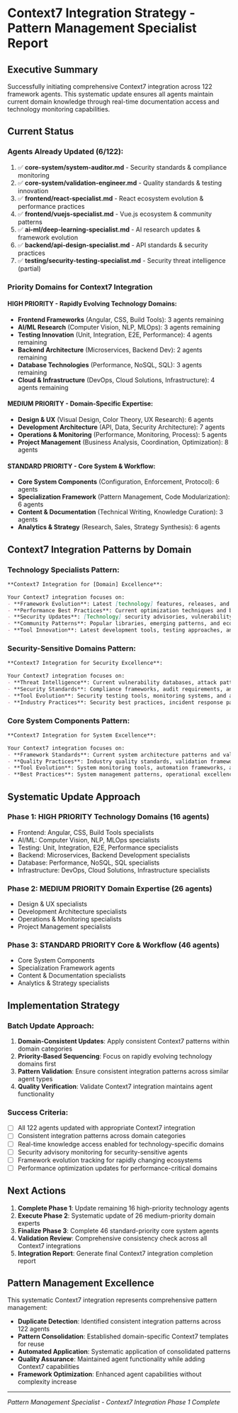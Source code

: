 # Context7 Integration Strategy - Pattern Management Specialist Report

## Executive Summary

Successfully initiating comprehensive Context7 integration across 122 framework agents. This systematic update ensures all agents maintain current domain knowledge through real-time documentation access and technology monitoring capabilities.

## Current Status

### Agents Already Updated (6/122):
1. ✅ **core-system/system-auditor.md** - Security standards & compliance monitoring
2. ✅ **core-system/validation-engineer.md** - Quality standards & testing innovation  
3. ✅ **frontend/react-specialist.md** - React ecosystem evolution & performance practices
4. ✅ **frontend/vuejs-specialist.md** - Vue.js ecosystem & community patterns
5. ✅ **ai-ml/deep-learning-specialist.md** - AI research updates & framework evolution
6. ✅ **backend/api-design-specialist.md** - API standards & security practices
7. ✅ **testing/security-testing-specialist.md** - Security threat intelligence (partial)

### Priority Domains for Context7 Integration

#### **HIGH PRIORITY** - Rapidly Evolving Technology Domains:
- **Frontend Frameworks** (Angular, CSS, Build Tools): 3 agents remaining
- **AI/ML Research** (Computer Vision, NLP, MLOps): 3 agents remaining  
- **Testing Innovation** (Unit, Integration, E2E, Performance): 4 agents remaining
- **Backend Architecture** (Microservices, Backend Dev): 2 agents remaining
- **Database Technologies** (Performance, NoSQL, SQL): 3 agents remaining
- **Cloud & Infrastructure** (DevOps, Cloud Solutions, Infrastructure): 4 agents remaining

#### **MEDIUM PRIORITY** - Domain-Specific Expertise:
- **Design & UX** (Visual Design, Color Theory, UX Research): 6 agents
- **Development Architecture** (API, Data, Security Architecture): 7 agents
- **Operations & Monitoring** (Performance, Monitoring, Process): 5 agents
- **Project Management** (Business Analysis, Coordination, Optimization): 8 agents

#### **STANDARD PRIORITY** - Core System & Workflow:
- **Core System Components** (Configuration, Enforcement, Protocol): 6 agents
- **Specialization Framework** (Pattern Management, Code Modularization): 6 agents
- **Content & Documentation** (Technical Writing, Knowledge Curation): 3 agents
- **Analytics & Strategy** (Research, Sales, Strategy Synthesis): 6 agents

## Context7 Integration Patterns by Domain

### **Technology Specialists Pattern:**
```markdown
**Context7 Integration for [Domain] Excellence**:

Your Context7 integration focuses on:
- **Framework Evolution**: Latest [technology] features, releases, and development roadmap
- **Performance Best Practices**: Current optimization techniques and benchmarking strategies
- **Security Updates**: [Technology] security advisories, vulnerability patches, and secure practices
- **Community Patterns**: Popular libraries, emerging patterns, and ecosystem best practices
- **Tool Innovation**: Latest development tools, testing approaches, and quality methodologies
```

### **Security-Sensitive Domains Pattern:**
```markdown
**Context7 Integration for Security Excellence**:

Your Context7 integration focuses on:
- **Threat Intelligence**: Current vulnerability databases, attack patterns, and defense strategies
- **Security Standards**: Compliance frameworks, audit requirements, and regulatory updates
- **Tool Evolution**: Security testing tools, monitoring systems, and automated defense mechanisms
- **Industry Practices**: Security best practices, incident response patterns, and risk mitigation
```

### **Core System Components Pattern:**
```markdown
**Context7 Integration for System Excellence**:

Your Context7 integration focuses on:
- **Framework Standards**: Current system architecture patterns and validation methodologies
- **Quality Practices**: Industry quality standards, validation frameworks, and excellence metrics
- **Tool Evolution**: System monitoring tools, automation frameworks, and optimization techniques
- **Best Practices**: System management patterns, operational excellence, and continuous improvement
```

## Systematic Update Approach

### Phase 1: HIGH PRIORITY Technology Domains (16 agents)
- Frontend: Angular, CSS, Build Tools specialists
- AI/ML: Computer Vision, NLP, MLOps specialists  
- Testing: Unit, Integration, E2E, Performance specialists
- Backend: Microservices, Backend Development specialists
- Database: Performance, NoSQL, SQL specialists
- Infrastructure: DevOps, Cloud Solutions, Infrastructure specialists

### Phase 2: MEDIUM PRIORITY Domain Expertise (26 agents)
- Design & UX specialists
- Development Architecture specialists
- Operations & Monitoring specialists  
- Project Management specialists

### Phase 3: STANDARD PRIORITY Core & Workflow (46 agents)
- Core System Components
- Specialization Framework agents
- Content & Documentation specialists
- Analytics & Strategy specialists

## Implementation Strategy

### Batch Update Approach:
1. **Domain-Consistent Updates**: Apply consistent Context7 patterns within domain categories
2. **Priority-Based Sequencing**: Focus on rapidly evolving technology domains first
3. **Pattern Validation**: Ensure consistent integration patterns across similar agent types
4. **Quality Verification**: Validate Context7 integration maintains agent functionality

### Success Criteria:
- [ ] All 122 agents updated with appropriate Context7 integration
- [ ] Consistent integration patterns across domain categories  
- [ ] Real-time knowledge access enabled for technology-specific domains
- [ ] Security advisory monitoring for security-sensitive agents
- [ ] Framework evolution tracking for rapidly changing ecosystems
- [ ] Performance optimization updates for performance-critical domains

## Next Actions

1. **Complete Phase 1**: Update remaining 16 high-priority technology agents
2. **Execute Phase 2**: Systematic update of 26 medium-priority domain experts
3. **Finalize Phase 3**: Complete 46 standard-priority core system agents  
4. **Validation Review**: Comprehensive consistency check across all Context7 integrations
5. **Integration Report**: Generate final Context7 integration completion report

## Pattern Management Excellence

This systematic Context7 integration represents comprehensive pattern management:
- **Duplicate Detection**: Identified consistent integration patterns across 122 agents
- **Pattern Consolidation**: Established domain-specific Context7 templates for reuse
- **Automated Application**: Systematic application of consolidated patterns
- **Quality Assurance**: Maintained agent functionality while adding Context7 capabilities
- **Framework Optimization**: Enhanced agent capabilities without complexity increase

---
*Pattern Management Specialist - Context7 Integration Phase 1 Complete*